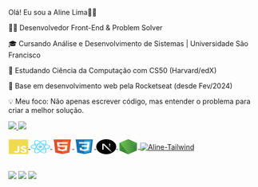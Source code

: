 Olá! Eu sou a Aline Lima👩🏽

👨‍💻 Desenvolvedor Front-End & Problem Solver

🎓 Cursando Análise e Desenvolvimento de Sistemas | Universidade São Francisco

🧠 Estudando Ciência da Computação com CS50 (Harvard/edX)

🚀 Base em desenvolvimento web pela Rocketseat (desde Fev/2024)

💡 Meu foco: Não apenas escrever código, mas entender o problema para criar a melhor solução.
 <div>
  <a href="https://github.com/Aline12Lima">
  <img height="180em" src="https://github-readme-stats.vercel.app/api?username=aline12lima&show_icons=false&theme=cobalt&include_all_commits=true&count_private=true"/>
  <img height="180em" src="https://github-readme-stats.vercel.app/api/top-langs/?username=aline12lima&layout=compact&langs_count=16&theme=cobalt"/>
</div>
<div style="display: inline_block"><br>
  <img align="center" alt="Aline-Js" height="30" width="40" src="https://raw.githubusercontent.com/devicons/devicon/master/icons/javascript/javascript-plain.svg">
  <img align="center" alt="Aline-React" height="30" width="40" src="https://raw.githubusercontent.com/devicons/devicon/master/icons/react/react-original.svg">
  <img align="center" alt="Aline-HTML" height="30" width="40" src="https://raw.githubusercontent.com/devicons/devicon/master/icons/html5/html5-original.svg">
  <img align="center" alt="Aline-CSS" height="30" width="40" src="https://raw.githubusercontent.com/devicons/devicon/master/icons/css3/css3-original.svg"> 
  <img align="center" alt="Aline-Next" height="30" width="40" src="https://raw.githubusercontent.com/devicons/devicon/master/icons/nextjs/nextjs-original.svg">
  <img align="center" alt="Aline-Node" height="30" width="40"  src="https://raw.githubusercontent.com/devicons/devicon/master/icons/nodejs/nodejs-original.svg">
<img align="center" alt="Aline-Tailwind" height="30" width="40" src="https://cdn.jsdelivr.net/gh/devicons/devicon/icons/tailwindcss/tailwindcss-original.svg">


</div>
<br><br>
<div style>
     <a href="https://www.youtube.com/@alinelima8651" target="_blank"><img src="https://img.shields.io/badge/YouTube-FF0000?style=for-the-badge&logo=youtube&logoColor=white" target="_blank"></a>
  <a href="https://www.instagram.com/aline_limass/" target="_blank"><img src="https://img.shields.io/badge/-Instagram-%23E4405F?style=for-the-badge&logo=instagram&logoColor=white" target="_blank"></a>
  <a href="https://www.linkedin.com/in/aline-lima-397a84202/" target="_blank"><img src="https://img.shields.io/badge/-LinkedIn-%230077B5?style=for-the-badge&logo=linkedin&logoColor=white" target="_blank"></a> 
  </div>
  
